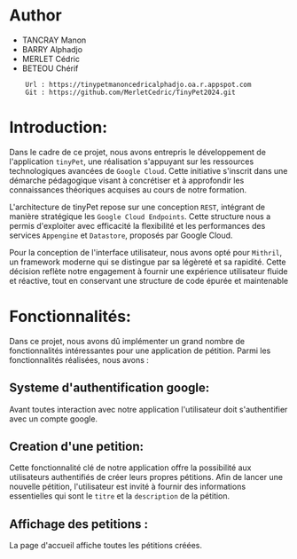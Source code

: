 # Author

* TANCRAY Manon
* BARRY Alphadjo
* MERLET Cédric
* BETEOU Chérif

``` 
    Url : https://tinypetmanoncedricalphadjo.oa.r.appspot.com
    Git : https://github.com/MerletCedric/TinyPet2024.git
```

# Introduction:
Dans le cadre de ce projet, nous avons entrepris le développement de l'application `tinyPet`, une réalisation s'appuyant sur les ressources technologiques avancées de `Google Cloud`. Cette initiative s'inscrit dans une démarche pédagogique visant à concrétiser et à approfondir les connaissances théoriques acquises au cours de notre formation.

L'architecture de tinyPet repose sur une conception `REST`, intégrant de manière stratégique les `Google Cloud Endpoints`. Cette structure nous a permis d'exploiter avec efficacité la flexibilité et les performances des services `Appengine` et `Datastore`, proposés par Google Cloud.

Pour la conception de l'interface utilisateur, nous avons opté pour `Mithril`, un framework moderne qui se distingue par sa légèreté et sa rapidité. Cette décision reflète notre engagement à fournir une expérience utilisateur fluide et réactive, tout en conservant une structure de code épurée et maintenable

# Fonctionnalités:

Dans ce projet, nous avons dû implémenter un grand nombre de fonctionnalités intéressantes pour une application de pétition. Parmi les fonctionnalités réalisées, nous avons :
## Systeme d'authentification google:
Avant toutes interaction avec notre application l'utilisateur doit s'authentifier avec un compte google.
## Creation d'une petition:
Cette fonctionnalité clé de notre application offre la possibilité aux utilisateurs authentifiés de créer leurs propres pétitions. Afin de lancer une nouvelle pétition, l'utilisateur est invité à fournir des informations essentielles qui sont le `titre` et la `description` de la pétition.
## Affichage des petitions :
La page d'accueil affiche toutes les pétitions créées. 

